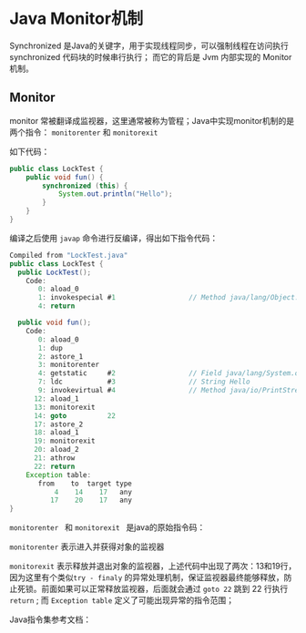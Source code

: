 # Java Monitor机制

Synchronized 是Java的关键字，用于实现线程同步，可以强制线程在访问执行 synchronized 代码块的时候串行执行； 而它的背后是 Jvm 内部实现的 Monitor 机制。

## Monitor

monitor 常被翻译成监视器，这里通常被称为管程；Java中实现monitor机制的是两个指令： `monitorenter` 和 `monitorexit`

如下代码：

```java
public class LockTest {
    public void fun() {
        synchronized (this) {
            System.out.println("Hello");
        }
    }
}
```

编译之后使用 `javap` 命令进行反编译，得出如下指令代码：

```java
Compiled from "LockTest.java"
public class LockTest {
  public LockTest();
    Code:
       0: aload_0
       1: invokespecial #1                  // Method java/lang/Object."<init>":()V
       4: return

  public void fun();
    Code:
       0: aload_0
       1: dup
       2: astore_1
       3: monitorenter
       4: getstatic     #2                  // Field java/lang/System.out:Ljava/io/PrintStream;
       7: ldc           #3                  // String Hello
       9: invokevirtual #4                  // Method java/io/PrintStream.println:(Ljava/lang/String;)V
      12: aload_1
      13: monitorexit
      14: goto          22
      17: astore_2
      18: aload_1
      19: monitorexit
      20: aload_2
      21: athrow
      22: return
    Exception table:
       from    to  target type
           4    14    17   any
          17    20    17   any
}
```

`monitorenter ` 和  `monitorexit ` 是java的原始指令码：

`monitorenter` 表示进入并获得对象的监视器

`monitorexit` 表示释放并退出对象的监视器，上述代码中出现了两次：13和19行，因为这里有个类似`try - finaly` 的异常处理机制，保证监视器最终能够释放，防止死锁。前面如果可以正常释放监视器，后面就会通过 `goto 22`  跳到 22 行执行 `return` ; 而 `Exception table` 定义了可能出现异常的指令范围；

Java指令集参考文档：

[Orcale官方文档]: https://docs.oracle.com/javase/specs/jvms/se8/html/jvms-6.html#jvms-6.5
[转载]: http://www.blogjava.net/DLevin/archive/2011/09/13/358497.html

